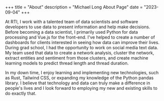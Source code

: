 +++
title = "About"
description = "Michael Long About Page"
date = "2023-09-04"
+++

At RTI, I work with a talented team of data scientists and software developers to use data to present information and help make decisions. Before becoming a data scientist, I primarily used Python for data processing and Vue.js for the front-end. I've helped to create a number of dashboards for clients interested in seeing how data can improve their lives. During grad school, I had the opportunity to work on social media text data. My team used that data to create a network analysis, cluster the network, extract entities and sentiment from those clusters, and create machine learning models to predict thread length and thread duration.

In my down time, I enjoy learning and implementing new technologies, such as Rust, Tailwind CSS, or expanding my knowledge of the Python pandas library. I believe that technology and data can truly make a difference in people's lives and I look forward to employing my new and existing skills to do exactly that.
